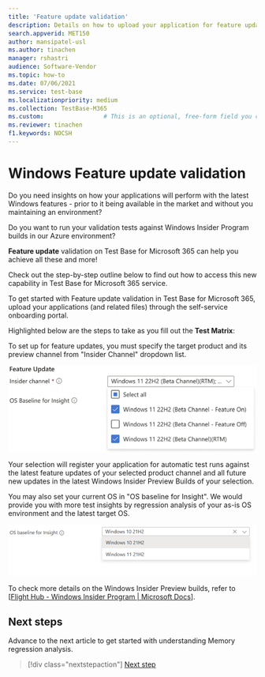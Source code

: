 ```yaml
---
title: 'Feature update validation'
description: Details on how to upload your application for feature update validation
search.appverid: MET150
author: mansipatel-usl
ms.author: tinachen
manager: rshastri
audience: Software-Vendor
ms.topic: how-to
ms.date: 07/06/2021
ms.service: test-base
ms.localizationpriority: medium
ms.collection: TestBase-M365
ms.custom:                 # This is an optional, free-form field you can use to define your own collection of articles. If you have more than one value, format as a bulleted list. This field truncates to something like 144 characters (inclusive of spaces) so keep it short.
ms.reviewer: tinachen
f1.keywords: NOCSH
---
```

# Windows Feature update validation

Do you need insights on how your applications will perform with the latest Windows features - prior to it being available in the market and without you maintaining an environment? 

Do you want to run your validation tests against Windows Insider Program builds in our Azure environment? 

**Feature update** validation on Test Base for Microsoft 365 can help you achieve all these and more! 

Check out the step-by-step outline below to find out how to access this new capability in Test Base for Microsoft 365 service. 

To get started with Feature update validation in Test Base for Microsoft 365, upload your applications (and related files) through the self-service onboarding portal. 

Highlighted below are the steps to take as you fill out the **Test Matrix**: 

To set up for feature updates, you must specify the target product and its preview channel from "Insider Channel" dropdown list. 

![Feature update validation OS type.](Media/windowsfeatureupdatevalidation01-featureupdate.png)

Your selection will register your application for automatic test runs against the latest feature updates of your selected product channel and all future new updates in the latest Windows Insider Preview Builds of your selection. 

You may also set your current OS in "OS baseline for Insight". We would provide you with more test insights by regression analysis of your as-is OS environment and the latest target OS. 

![Feature update validation. Choosing the Insider beta channel.](Media/windowsfeatureupdatevalidation02-osbaseline.png) 

To check more details on the Windows Insider Preview builds, refer to [[Flight Hub - Windows Insider Program | Microsoft Docs](https://docs.microsoft.com/windows-insider/flight-hub)].


## Next steps

Advance to the next article to get started with understanding Memory regression analysis.
> [!div class="nextstepaction"]
> [Next step](memory.md)

<!---
Add button for next page
-->
